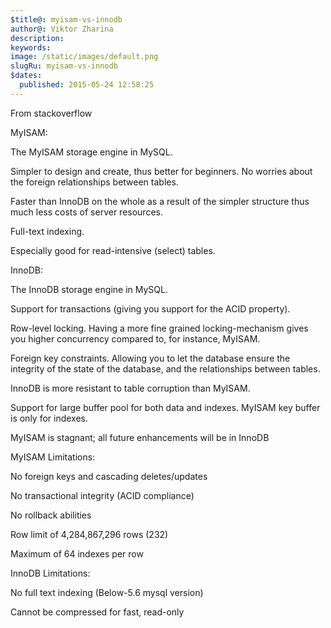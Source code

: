 ```yaml
---
$title@: myisam-vs-innodb
author@: Viktor Zharina
description: 
keywords: 
image: /static/images/default.png
slugRu: myisam-vs-innodb
$dates:
  published: 2015-05-24 12:58:25
---
```

From stackoverflow



MyISAM:



The MyISAM storage engine in MySQL.



Simpler to design and create, thus better for beginners. No worries about the foreign relationships between tables.

Faster than InnoDB on the whole as a result of the simpler structure thus much less costs of server resources.

Full-text indexing.

Especially good for read-intensive (select) tables.

InnoDB:



The InnoDB storage engine in MySQL.



Support for transactions (giving you support for the ACID property).

Row-level locking. Having a more fine grained locking-mechanism gives you higher concurrency compared to, for instance, MyISAM.

Foreign key constraints. Allowing you to let the database ensure the integrity of the state of the database, and the relationships between tables.

InnoDB is more resistant to table corruption than MyISAM.

Support for large buffer pool for both data and indexes. MyISAM key buffer is only for indexes.

MyISAM is stagnant; all future enhancements will be in InnoDB

MyISAM Limitations:



No foreign keys and cascading deletes/updates

No transactional integrity (ACID compliance)

No rollback abilities

Row limit of 4,284,867,296 rows (232)

Maximum of 64 indexes per row

InnoDB Limitations:



No full text indexing (Below-5.6 mysql version)

Cannot be compressed for fast, read-only
